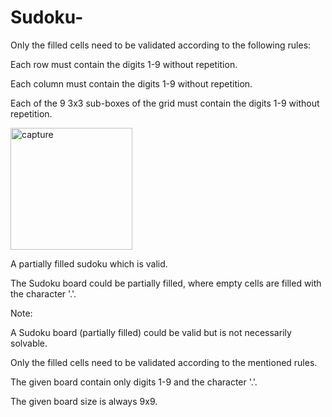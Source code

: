 # Sudoku-


Only the filled cells need to be validated according to the following rules:

Each row must contain the digits 1-9 without repetition.

Each column must contain the digits 1-9 without repetition.

Each of the 9 3x3 sub-boxes of the grid must contain the digits 1-9 without repetition.

<img width="195" alt="capture" src="https://user-images.githubusercontent.com/26907521/42542904-f69c85ca-845d-11e8-8d40-1a65afcd6576.PNG">

A partially filled sudoku which is valid.

The Sudoku board could be partially filled, where empty cells are filled with the character '.'.

Note:

A Sudoku board (partially filled) could be valid but is not necessarily solvable.

Only the filled cells need to be validated according to the mentioned rules.

The given board contain only digits 1-9 and the character '.'.

The given board size is always 9x9.


